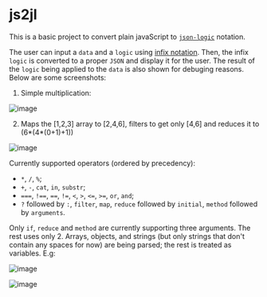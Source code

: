 # js2jl
This is a basic project to convert plain javaScript to [`json-logic`](https://github.com/jwadhams/json-logic-js) notation.

The user can input a `data` and a `logic` using [infix notation](https://en.wikipedia.org/wiki/Infix_notation). Then, the infix `logic` is converted to a proper `JSON` and display it for the user. The result of the `logic` being applied to the `data` is also shown for debuging reasons. Below are some screenshots:

1) Simple multiplication:

![image](https://user-images.githubusercontent.com/24466413/59210850-e24aaf00-8b84-11e9-8ada-dd737d39a6ae.png)


2) Maps the [1,2,3] array to [2,4,6], filters to get only [4,6] and reduces it to (6*(4*(0+1)+1))

![image](https://user-images.githubusercontent.com/24466413/59211130-816fa680-8b85-11e9-871a-c89101c434d5.png)

Currently supported operators (ordered by precedency):

*  `*`, `/`, `%`;
*  `+`, `-`, `cat`, `in`, `substr`;
*  `===`, `!==`, `==`, `!=`, `<`, `>`, `<=`, `>=`, `or`, `and`;
*  `?` followed by `:`, `filter`, `map`, `reduce` followed by `initial`, `method` followed by `arguments`.

Only `if`, `reduce` and `method` are currently supporting three arguments. The rest uses only 2. Arrays, objects, and strings (but only strings that don't contain any spaces for now) are being parsed; the rest is treated as variables. E.g:

![image](https://user-images.githubusercontent.com/24466413/59211714-ea0b5300-8b86-11e9-8a31-b95915bd1642.png)

![image](https://user-images.githubusercontent.com/24466413/59211979-a107ce80-8b87-11e9-960e-2762d9e01049.png)
